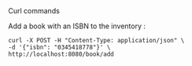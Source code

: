##

Curl commands

Add a book with an ISBN to the inventory :
```
curl -X POST -H "Content-Type: application/json" \
-d '{"isbn": "0345418778"}' \
http://localhost:8080/book/add
```